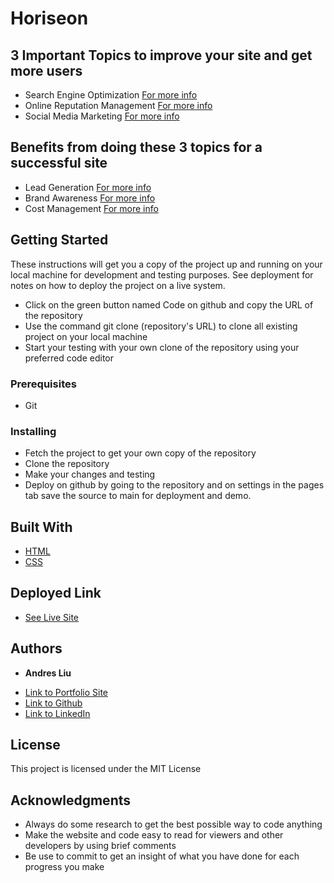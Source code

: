 # Horiseon

## 3 Important Topics to improve your site and get more users

* Search Engine Optimization
[For more info](./assets/images/screenshots/seo.PNG)
* Online Reputation Management
[For more info](./assets/images/screenshots/orm.PNG)
* Social Media Marketing
[For more info](./assets/images/screenshots/smm.PNG)

## Benefits from doing these 3 topics for a successful site

* Lead Generation
[For more info](./assets/images/screenshots/lead-generation-screenshot.PNG)
* Brand Awareness
[For more info](./assets/images/screenshots/brand-awareness-screenshot.PNG)
* Cost Management
[For more info](./assets/images/screenshots/cost-management-screenshot.PNG)

## Getting Started

These instructions will get you a copy of the project up and running on your local machine for development and testing purposes. See deployment for notes on how to deploy the project on a live system.

* Click on the green button named Code on github and copy the URL of the repository
* Use the command git clone (repository's URL) to clone all existing project on your local machine
* Start your testing with your own clone of the repository using your preferred code editor

### Prerequisites

* Git

### Installing

* Fetch the project to get your own copy of the repository
* Clone the repository
* Make your changes and testing
* Deploy on github by going to the repository and on settings in the pages tab save the source to main for deployment and demo.

## Built With

* [HTML](https://developer.mozilla.org/en-US/docs/Web/HTML)
* [CSS](https://developer.mozilla.org/en-US/docs/Web/CSS)

## Deployed Link

* [See Live Site](https://andresliu22.github.io/code-refactor/)

## Authors

* **Andres Liu** 

- [Link to Portfolio Site](https://andresliu22.github.io/portfolio/)
- [Link to Github](https://github.com/andresliu22/)
- [Link to LinkedIn](https://www.linkedin.com/in/andresliu22/)

## License

This project is licensed under the MIT License 

## Acknowledgments

* Always do some research to get the best possible way to code anything
* Make the website and code easy to read for viewers and other developers by using brief comments
* Be use to commit to get an insight of what you have done for each progress you make
